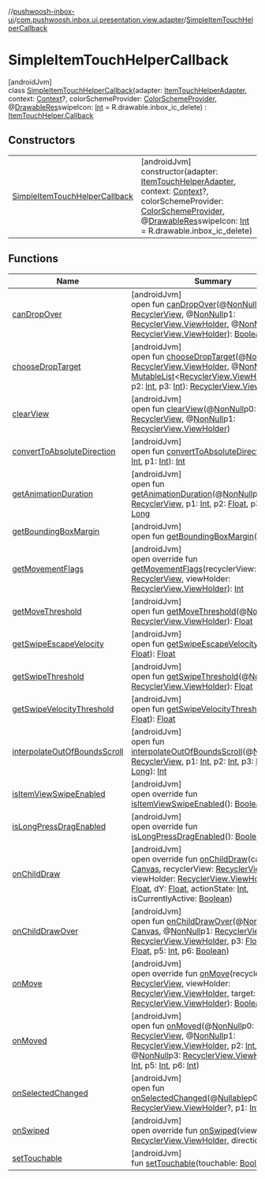 //[pushwoosh-inbox-ui](../../../index.md)/[com.pushwoosh.inbox.ui.presentation.view.adapter](../index.md)/[SimpleItemTouchHelperCallback](index.md)

# SimpleItemTouchHelperCallback

[androidJvm]\
class [SimpleItemTouchHelperCallback](index.md)(adapter: [ItemTouchHelperAdapter](../-item-touch-helper-adapter/index.md), context: [Context](https://developer.android.com/reference/kotlin/android/content/Context.html)?, colorSchemeProvider: [ColorSchemeProvider](../../com.pushwoosh.inbox.ui.presentation.view.style/-color-scheme-provider/index.md), @[DrawableRes](https://developer.android.com/reference/kotlin/androidx/annotation/DrawableRes.html)swipeIcon: [Int](https://kotlinlang.org/api/latest/jvm/stdlib/kotlin-stdlib/kotlin/-int/index.html) = R.drawable.inbox_ic_delete) : [ItemTouchHelper.Callback](https://developer.android.com/reference/kotlin/androidx/recyclerview/widget/ItemTouchHelper.Callback.html)

## Constructors

| | |
|---|---|
| [SimpleItemTouchHelperCallback](-simple-item-touch-helper-callback.md) | [androidJvm]<br>constructor(adapter: [ItemTouchHelperAdapter](../-item-touch-helper-adapter/index.md), context: [Context](https://developer.android.com/reference/kotlin/android/content/Context.html)?, colorSchemeProvider: [ColorSchemeProvider](../../com.pushwoosh.inbox.ui.presentation.view.style/-color-scheme-provider/index.md), @[DrawableRes](https://developer.android.com/reference/kotlin/androidx/annotation/DrawableRes.html)swipeIcon: [Int](https://kotlinlang.org/api/latest/jvm/stdlib/kotlin-stdlib/kotlin/-int/index.html) = R.drawable.inbox_ic_delete) |

## Functions

| Name | Summary |
|---|---|
| [canDropOver](index.md#593698111%2FFunctions%2F1408892949) | [androidJvm]<br>open fun [canDropOver](index.md#593698111%2FFunctions%2F1408892949)(@[NonNull](https://developer.android.com/reference/kotlin/androidx/annotation/NonNull.html)p0: [RecyclerView](https://developer.android.com/reference/kotlin/androidx/recyclerview/widget/RecyclerView.html), @[NonNull](https://developer.android.com/reference/kotlin/androidx/annotation/NonNull.html)p1: [RecyclerView.ViewHolder](https://developer.android.com/reference/kotlin/androidx/recyclerview/widget/RecyclerView.ViewHolder.html), @[NonNull](https://developer.android.com/reference/kotlin/androidx/annotation/NonNull.html)p2: [RecyclerView.ViewHolder](https://developer.android.com/reference/kotlin/androidx/recyclerview/widget/RecyclerView.ViewHolder.html)): [Boolean](https://kotlinlang.org/api/latest/jvm/stdlib/kotlin-stdlib/kotlin/-boolean/index.html) |
| [chooseDropTarget](index.md#1958501813%2FFunctions%2F1408892949) | [androidJvm]<br>open fun [chooseDropTarget](index.md#1958501813%2FFunctions%2F1408892949)(@[NonNull](https://developer.android.com/reference/kotlin/androidx/annotation/NonNull.html)p0: [RecyclerView.ViewHolder](https://developer.android.com/reference/kotlin/androidx/recyclerview/widget/RecyclerView.ViewHolder.html), @[NonNull](https://developer.android.com/reference/kotlin/androidx/annotation/NonNull.html)p1: [MutableList](https://kotlinlang.org/api/latest/jvm/stdlib/kotlin-stdlib/kotlin.collections/-mutable-list/index.html)&lt;[RecyclerView.ViewHolder](https://developer.android.com/reference/kotlin/androidx/recyclerview/widget/RecyclerView.ViewHolder.html)&gt;, p2: [Int](https://kotlinlang.org/api/latest/jvm/stdlib/kotlin-stdlib/kotlin/-int/index.html), p3: [Int](https://kotlinlang.org/api/latest/jvm/stdlib/kotlin-stdlib/kotlin/-int/index.html)): [RecyclerView.ViewHolder](https://developer.android.com/reference/kotlin/androidx/recyclerview/widget/RecyclerView.ViewHolder.html) |
| [clearView](index.md#1645423019%2FFunctions%2F1408892949) | [androidJvm]<br>open fun [clearView](index.md#1645423019%2FFunctions%2F1408892949)(@[NonNull](https://developer.android.com/reference/kotlin/androidx/annotation/NonNull.html)p0: [RecyclerView](https://developer.android.com/reference/kotlin/androidx/recyclerview/widget/RecyclerView.html), @[NonNull](https://developer.android.com/reference/kotlin/androidx/annotation/NonNull.html)p1: [RecyclerView.ViewHolder](https://developer.android.com/reference/kotlin/androidx/recyclerview/widget/RecyclerView.ViewHolder.html)) |
| [convertToAbsoluteDirection](index.md#-1098933300%2FFunctions%2F1408892949) | [androidJvm]<br>open fun [convertToAbsoluteDirection](index.md#-1098933300%2FFunctions%2F1408892949)(p0: [Int](https://kotlinlang.org/api/latest/jvm/stdlib/kotlin-stdlib/kotlin/-int/index.html), p1: [Int](https://kotlinlang.org/api/latest/jvm/stdlib/kotlin-stdlib/kotlin/-int/index.html)): [Int](https://kotlinlang.org/api/latest/jvm/stdlib/kotlin-stdlib/kotlin/-int/index.html) |
| [getAnimationDuration](index.md#167212783%2FFunctions%2F1408892949) | [androidJvm]<br>open fun [getAnimationDuration](index.md#167212783%2FFunctions%2F1408892949)(@[NonNull](https://developer.android.com/reference/kotlin/androidx/annotation/NonNull.html)p0: [RecyclerView](https://developer.android.com/reference/kotlin/androidx/recyclerview/widget/RecyclerView.html), p1: [Int](https://kotlinlang.org/api/latest/jvm/stdlib/kotlin-stdlib/kotlin/-int/index.html), p2: [Float](https://kotlinlang.org/api/latest/jvm/stdlib/kotlin-stdlib/kotlin/-float/index.html), p3: [Float](https://kotlinlang.org/api/latest/jvm/stdlib/kotlin-stdlib/kotlin/-float/index.html)): [Long](https://kotlinlang.org/api/latest/jvm/stdlib/kotlin-stdlib/kotlin/-long/index.html) |
| [getBoundingBoxMargin](index.md#-1294375122%2FFunctions%2F1408892949) | [androidJvm]<br>open fun [getBoundingBoxMargin](index.md#-1294375122%2FFunctions%2F1408892949)(): [Int](https://kotlinlang.org/api/latest/jvm/stdlib/kotlin-stdlib/kotlin/-int/index.html) |
| [getMovementFlags](get-movement-flags.md) | [androidJvm]<br>open override fun [getMovementFlags](get-movement-flags.md)(recyclerView: [RecyclerView](https://developer.android.com/reference/kotlin/androidx/recyclerview/widget/RecyclerView.html), viewHolder: [RecyclerView.ViewHolder](https://developer.android.com/reference/kotlin/androidx/recyclerview/widget/RecyclerView.ViewHolder.html)): [Int](https://kotlinlang.org/api/latest/jvm/stdlib/kotlin-stdlib/kotlin/-int/index.html) |
| [getMoveThreshold](index.md#-1623401837%2FFunctions%2F1408892949) | [androidJvm]<br>open fun [getMoveThreshold](index.md#-1623401837%2FFunctions%2F1408892949)(@[NonNull](https://developer.android.com/reference/kotlin/androidx/annotation/NonNull.html)p0: [RecyclerView.ViewHolder](https://developer.android.com/reference/kotlin/androidx/recyclerview/widget/RecyclerView.ViewHolder.html)): [Float](https://kotlinlang.org/api/latest/jvm/stdlib/kotlin-stdlib/kotlin/-float/index.html) |
| [getSwipeEscapeVelocity](index.md#326777820%2FFunctions%2F1408892949) | [androidJvm]<br>open fun [getSwipeEscapeVelocity](index.md#326777820%2FFunctions%2F1408892949)(p0: [Float](https://kotlinlang.org/api/latest/jvm/stdlib/kotlin-stdlib/kotlin/-float/index.html)): [Float](https://kotlinlang.org/api/latest/jvm/stdlib/kotlin-stdlib/kotlin/-float/index.html) |
| [getSwipeThreshold](index.md#-921086416%2FFunctions%2F1408892949) | [androidJvm]<br>open fun [getSwipeThreshold](index.md#-921086416%2FFunctions%2F1408892949)(@[NonNull](https://developer.android.com/reference/kotlin/androidx/annotation/NonNull.html)p0: [RecyclerView.ViewHolder](https://developer.android.com/reference/kotlin/androidx/recyclerview/widget/RecyclerView.ViewHolder.html)): [Float](https://kotlinlang.org/api/latest/jvm/stdlib/kotlin-stdlib/kotlin/-float/index.html) |
| [getSwipeVelocityThreshold](index.md#487809844%2FFunctions%2F1408892949) | [androidJvm]<br>open fun [getSwipeVelocityThreshold](index.md#487809844%2FFunctions%2F1408892949)(p0: [Float](https://kotlinlang.org/api/latest/jvm/stdlib/kotlin-stdlib/kotlin/-float/index.html)): [Float](https://kotlinlang.org/api/latest/jvm/stdlib/kotlin-stdlib/kotlin/-float/index.html) |
| [interpolateOutOfBoundsScroll](index.md#640747493%2FFunctions%2F1408892949) | [androidJvm]<br>open fun [interpolateOutOfBoundsScroll](index.md#640747493%2FFunctions%2F1408892949)(@[NonNull](https://developer.android.com/reference/kotlin/androidx/annotation/NonNull.html)p0: [RecyclerView](https://developer.android.com/reference/kotlin/androidx/recyclerview/widget/RecyclerView.html), p1: [Int](https://kotlinlang.org/api/latest/jvm/stdlib/kotlin-stdlib/kotlin/-int/index.html), p2: [Int](https://kotlinlang.org/api/latest/jvm/stdlib/kotlin-stdlib/kotlin/-int/index.html), p3: [Int](https://kotlinlang.org/api/latest/jvm/stdlib/kotlin-stdlib/kotlin/-int/index.html), p4: [Long](https://kotlinlang.org/api/latest/jvm/stdlib/kotlin-stdlib/kotlin/-long/index.html)): [Int](https://kotlinlang.org/api/latest/jvm/stdlib/kotlin-stdlib/kotlin/-int/index.html) |
| [isItemViewSwipeEnabled](is-item-view-swipe-enabled.md) | [androidJvm]<br>open override fun [isItemViewSwipeEnabled](is-item-view-swipe-enabled.md)(): [Boolean](https://kotlinlang.org/api/latest/jvm/stdlib/kotlin-stdlib/kotlin/-boolean/index.html) |
| [isLongPressDragEnabled](is-long-press-drag-enabled.md) | [androidJvm]<br>open override fun [isLongPressDragEnabled](is-long-press-drag-enabled.md)(): [Boolean](https://kotlinlang.org/api/latest/jvm/stdlib/kotlin-stdlib/kotlin/-boolean/index.html) |
| [onChildDraw](on-child-draw.md) | [androidJvm]<br>open override fun [onChildDraw](on-child-draw.md)(canvas: [Canvas](https://developer.android.com/reference/kotlin/android/graphics/Canvas.html), recyclerView: [RecyclerView](https://developer.android.com/reference/kotlin/androidx/recyclerview/widget/RecyclerView.html), viewHolder: [RecyclerView.ViewHolder](https://developer.android.com/reference/kotlin/androidx/recyclerview/widget/RecyclerView.ViewHolder.html), dX: [Float](https://kotlinlang.org/api/latest/jvm/stdlib/kotlin-stdlib/kotlin/-float/index.html), dY: [Float](https://kotlinlang.org/api/latest/jvm/stdlib/kotlin-stdlib/kotlin/-float/index.html), actionState: [Int](https://kotlinlang.org/api/latest/jvm/stdlib/kotlin-stdlib/kotlin/-int/index.html), isCurrentlyActive: [Boolean](https://kotlinlang.org/api/latest/jvm/stdlib/kotlin-stdlib/kotlin/-boolean/index.html)) |
| [onChildDrawOver](index.md#-1219102328%2FFunctions%2F1408892949) | [androidJvm]<br>open fun [onChildDrawOver](index.md#-1219102328%2FFunctions%2F1408892949)(@[NonNull](https://developer.android.com/reference/kotlin/androidx/annotation/NonNull.html)p0: [Canvas](https://developer.android.com/reference/kotlin/android/graphics/Canvas.html), @[NonNull](https://developer.android.com/reference/kotlin/androidx/annotation/NonNull.html)p1: [RecyclerView](https://developer.android.com/reference/kotlin/androidx/recyclerview/widget/RecyclerView.html), p2: [RecyclerView.ViewHolder](https://developer.android.com/reference/kotlin/androidx/recyclerview/widget/RecyclerView.ViewHolder.html), p3: [Float](https://kotlinlang.org/api/latest/jvm/stdlib/kotlin-stdlib/kotlin/-float/index.html), p4: [Float](https://kotlinlang.org/api/latest/jvm/stdlib/kotlin-stdlib/kotlin/-float/index.html), p5: [Int](https://kotlinlang.org/api/latest/jvm/stdlib/kotlin-stdlib/kotlin/-int/index.html), p6: [Boolean](https://kotlinlang.org/api/latest/jvm/stdlib/kotlin-stdlib/kotlin/-boolean/index.html)) |
| [onMove](on-move.md) | [androidJvm]<br>open override fun [onMove](on-move.md)(recyclerView: [RecyclerView](https://developer.android.com/reference/kotlin/androidx/recyclerview/widget/RecyclerView.html), viewHolder: [RecyclerView.ViewHolder](https://developer.android.com/reference/kotlin/androidx/recyclerview/widget/RecyclerView.ViewHolder.html), target: [RecyclerView.ViewHolder](https://developer.android.com/reference/kotlin/androidx/recyclerview/widget/RecyclerView.ViewHolder.html)): [Boolean](https://kotlinlang.org/api/latest/jvm/stdlib/kotlin-stdlib/kotlin/-boolean/index.html) |
| [onMoved](index.md#287965608%2FFunctions%2F1408892949) | [androidJvm]<br>open fun [onMoved](index.md#287965608%2FFunctions%2F1408892949)(@[NonNull](https://developer.android.com/reference/kotlin/androidx/annotation/NonNull.html)p0: [RecyclerView](https://developer.android.com/reference/kotlin/androidx/recyclerview/widget/RecyclerView.html), @[NonNull](https://developer.android.com/reference/kotlin/androidx/annotation/NonNull.html)p1: [RecyclerView.ViewHolder](https://developer.android.com/reference/kotlin/androidx/recyclerview/widget/RecyclerView.ViewHolder.html), p2: [Int](https://kotlinlang.org/api/latest/jvm/stdlib/kotlin-stdlib/kotlin/-int/index.html), @[NonNull](https://developer.android.com/reference/kotlin/androidx/annotation/NonNull.html)p3: [RecyclerView.ViewHolder](https://developer.android.com/reference/kotlin/androidx/recyclerview/widget/RecyclerView.ViewHolder.html), p4: [Int](https://kotlinlang.org/api/latest/jvm/stdlib/kotlin-stdlib/kotlin/-int/index.html), p5: [Int](https://kotlinlang.org/api/latest/jvm/stdlib/kotlin-stdlib/kotlin/-int/index.html), p6: [Int](https://kotlinlang.org/api/latest/jvm/stdlib/kotlin-stdlib/kotlin/-int/index.html)) |
| [onSelectedChanged](index.md#-1006356553%2FFunctions%2F1408892949) | [androidJvm]<br>open fun [onSelectedChanged](index.md#-1006356553%2FFunctions%2F1408892949)(@[Nullable](https://developer.android.com/reference/kotlin/androidx/annotation/Nullable.html)p0: [RecyclerView.ViewHolder](https://developer.android.com/reference/kotlin/androidx/recyclerview/widget/RecyclerView.ViewHolder.html)?, p1: [Int](https://kotlinlang.org/api/latest/jvm/stdlib/kotlin-stdlib/kotlin/-int/index.html)) |
| [onSwiped](on-swiped.md) | [androidJvm]<br>open override fun [onSwiped](on-swiped.md)(viewHolder: [RecyclerView.ViewHolder](https://developer.android.com/reference/kotlin/androidx/recyclerview/widget/RecyclerView.ViewHolder.html), direction: [Int](https://kotlinlang.org/api/latest/jvm/stdlib/kotlin-stdlib/kotlin/-int/index.html)) |
| [setTouchable](set-touchable.md) | [androidJvm]<br>fun [setTouchable](set-touchable.md)(touchable: [Boolean](https://kotlinlang.org/api/latest/jvm/stdlib/kotlin-stdlib/kotlin/-boolean/index.html)) |
